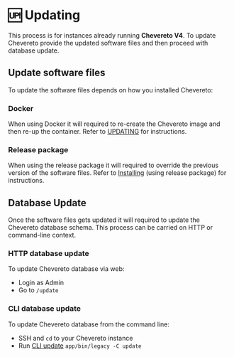 # 🆙 Updating

This process is for instances already running **Chevereto V4**. To update Chevereto provide the updated software files and then proceed with database update.

## Update software files

To update the software files depends on how you installed Chevereto:

### Docker

When using Docker it will required to re-create the Chevereto image and then re-up the container. Refer to [UPDATING](https://github.com/chevereto/docker/blob/4.0/docs/UPDATING.md) for instructions.

### Release package

When using the release package it will required to override the previous version of the software files. Refer to [Installing](installation.md#using-release-package) (using release package) for instructions.

## Database Update

Once the software files gets updated it will required to update the Chevereto database schema. This process can be carried on HTTP or command-line context.

### HTTP database update

To update Chevereto database via web:

* Login as Admin
* Go to `/update`

### CLI database update

To update Chevereto database from the command line:

* SSH and `cd` to your Chevereto instance
* Run [CLI update](../reference/cli.md#update) `app/bin/legacy -C update`
